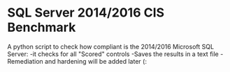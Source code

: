 # SQL Server 2014/2016 CIS Benchmark
A python script to check how compliant is the 2014/2016 Microsoft SQL Server:
-it checks for all "Scored" controls
-Saves the results in a text file
-Remediation and hardening will be added later  (:
